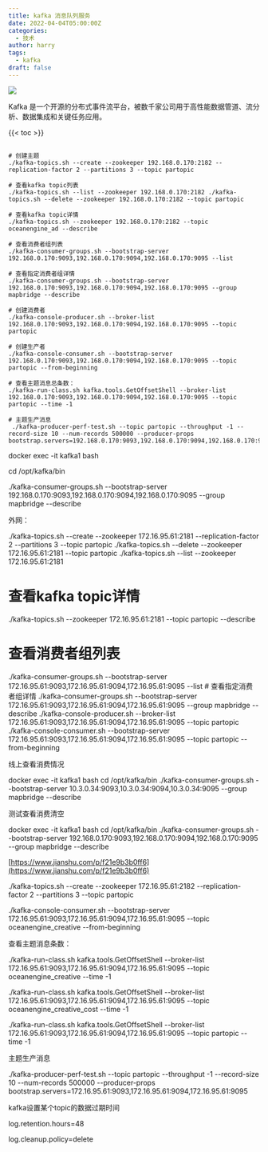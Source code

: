 ```yaml
---
title: kafka 消息队列服务
date: 2022-04-04T05:00:00Z
categories:
  - 技术
author: harry
tags:
  - kafka
draft: false
---
```


<img src="https://s2.loli.net/2023/12/05/Wceg6lxkIhr5E4A.jpg" />

Kafka 是一个开源的分布式事件流平台，被数千家公司用于高性能数据管道、流分析、数据集成和关键任务应用。

<!--more-->

{{< toc >}}




```shell

# 创建主题 
./kafka-topics.sh --create --zookeeper 192.168.0.170:2182 --replication-factor 2 --partitions 3 --topic partopic 

# 查看kafka topic列表 
./kafka-topics.sh --list --zookeeper 192.168.0.170:2182 ./kafka-topics.sh --delete --zookeeper 192.168.0.170:2182 --topic partopic 

# 查看kafka topic详情 
./kafka-topics.sh --zookeeper 192.168.0.170:2182 --topic oceanengine_ad --describe 

# 查看消费者组列表 
./kafka-consumer-groups.sh --bootstrap-server 192.168.0.170:9093,192.168.0.170:9094,192.168.0.170:9095 --list 

# 查看指定消费者组详情 
./kafka-consumer-groups.sh --bootstrap-server 192.168.0.170:9093,192.168.0.170:9094,192.168.0.170:9095 --group mapbridge --describe 

# 创建消费者 
./kafka-console-producer.sh --broker-list 192.168.0.170:9093,192.168.0.170:9094,192.168.0.170:9095 --topic partopic

# 创建生产者 
./kafka-console-consumer.sh --bootstrap-server 192.168.0.170:9093,192.168.0.170:9094,192.168.0.170:9095 --topic partopic --from-beginning 

# 查看主题消息总条数： 
./kafka-run-class.sh kafka.tools.GetOffsetShell --broker-list 192.168.0.170:9093,192.168.0.170:9094,192.168.0.170:9095 --topic partopic --time -1 

# 主题生产消息
 ./kafka-producer-perf-test.sh --topic partopic --throughput -1 --record-size 10 --num-records 500000 --producer-props bootstrap.servers=192.168.0.170:9093,192.168.0.170:9094,192.168.0.170:9095

```

docker exec -it kafka1 bash

cd /opt/kafka/bin

./kafka-consumer-groups.sh --bootstrap-server 192.168.0.170:9093,192.168.0.170:9094,192.168.0.170:9095 --group mapbridge --describe

外网：

./kafka-topics.sh --create --zookeeper 172.16.95.61:2181 --replication-factor 2 --partitions 3 --topic partopic ./kafka-topics.sh --delete --zookeeper 172.16.95.61:2181 --topic partopic ./kafka-topics.sh --list --zookeeper 172.16.95.61:2181 
# 查看kafka topic详情 
./kafka-topics.sh --zookeeper 172.16.95.61:2181 --topic partopic --describe 
# 查看消费者组列表 
./kafka-consumer-groups.sh --bootstrap-server 172.16.95.61:9093,172.16.95.61:9094,172.16.95.61:9095 --list # 查看指定消费者组详情 
./kafka-consumer-groups.sh --bootstrap-server 172.16.95.61:9093,172.16.95.61:9094,172.16.95.61:9095 --group mapbridge --describe 
./kafka-console-producer.sh --broker-list 172.16.95.61:9093,172.16.95.61:9094,172.16.95.61:9095 --topic partopic 
./kafka-console-consumer.sh --bootstrap-server 172.16.95.61:9093,172.16.95.61:9094,172.16.95.61:9095 --topic partopic --from-beginning

线上查看消费情况

docker exec -it kafka1 bash cd /opt/kafka/bin ./kafka-consumer-groups.sh --bootstrap-server 10.3.0.34:9093,10.3.0.34:9094,10.3.0.34:9095 --group mapbridge --describe

测试查看消费清空

docker exec -it kafka1 bash cd /opt/kafka/bin ./kafka-consumer-groups.sh --bootstrap-server 192.168.0.170:9093,192.168.0.170:9094,192.168.0.170:9095 --group mapbridge --describe

[https://www.jianshu.com/p/f21e9b3b0ff6](https://www.jianshu.com/p/f21e9b3b0ff6)

./kafka-topics.sh --create --zookeeper 172.16.95.61:2182 --replication-factor 2 --partitions 3 --topic partopic

./kafka-console-consumer.sh --bootstrap-server 172.16.95.61:9093,172.16.95.61:9094,172.16.95.61:9095 --topic oceanengine_creative --from-beginning

查看主题消息条数：

./kafka-run-class.sh kafka.tools.GetOffsetShell --broker-list 172.16.95.61:9093,172.16.95.61:9094,172.16.95.61:9095 --topic oceanengine_creative --time -1

./kafka-run-class.sh kafka.tools.GetOffsetShell --broker-list 172.16.95.61:9093,172.16.95.61:9094,172.16.95.61:9095 --topic oceanengine_creative_cost --time -1

./kafka-run-class.sh kafka.tools.GetOffsetShell --broker-list 172.16.95.61:9093,172.16.95.61:9094,172.16.95.61:9095 --topic partopic --time -1

主题生产消息

./kafka-producer-perf-test.sh --topic partopic --throughput -1 --record-size 10 --num-records 500000 --producer-props bootstrap.servers=172.16.95.61:9093,172.16.95.61:9094,172.16.95.61:9095

kafka设置某个topic的数据过期时间

log.retention.hours=48

log.cleanup.policy=delete